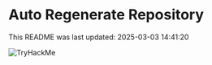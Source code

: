 # Auto Regenerate Repository

This README was last updated: 2025-03-03 14:41:20

 ![TryHackMe](https://tryhackme.com/badge/533634)